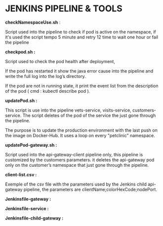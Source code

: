 # JENKINS PIPELINE & TOOLS


<b>checkNamespaceUse.sh</b> : 


Script used into the pipeline to check if pod is active on the namespace, if it's used the script tempo 5 minute and retry 12 time to wait one hour or fail the pipeline


<b>checkpod.sh : </b>


Script used to check the pod health after deployment, 

If the pod has restarted it show the java error cause into the pipeline and write the full log into the log’s directory. 

If the pod are not in running state, it print the event list from the description of the pod ( cmd : kubectl describe pod ).


<b>updatePod.sh :</b>


This script is use into the pipeline vets-service, visits-service, customers-service. The script deletes of the pod of the service the just gone through the pipeline.

The purpose is to update the production environment with the last push on the image on Docker-Hub. It uses a loop on every "petclinic" namespace. 


<b>updatePod-gateway.sh :</b>


Script used into the api-gateway-client pipeline only, this pipeline is customized by the customers parameters. it deletes the api-gateway pod only on the customer’s namespace that just gone through the pipeline.


<b>client-list.csv :</b>

Exemple of the csv file with the parameters used by the Jenkins child api-gateway pipeline, the parameters are clientName;colorHexCode;nodePort. 



<b>Jenkinsfile-gateway :</b>



<b>Jenkinsfile-service : </b>



<b>Jenkinsfile-child-gateway :</b>



